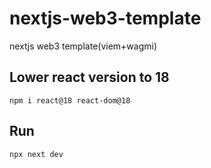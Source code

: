 # nextjs-web3-template
nextjs web3 template(viem+wagmi)

## Lower react version to 18
```
npm i react@18 react-dom@18
```

## Run
```
npx next dev
```
